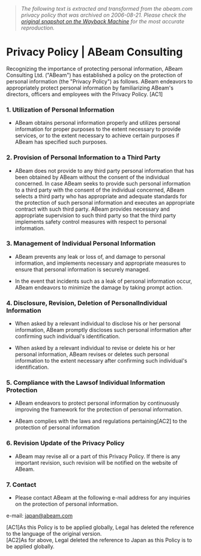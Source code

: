 > *The following text is extracted and transformed from the abeam.com privacy policy that was archived on 2006-08-21. Please check the [original snapshot on the Wayback Machine](https://web.archive.org/web/20060821121459id_/http%3A//www.abeam.com/aboutus/privacy.html) for the most accurate reproduction.*

# Privacy Policy | ABeam Consulting

Recognizing the importance of protecting personal information, ABeam Consulting Ltd. ("ABeam") has established a policy on the protection of personal information (the "Privacy Policy") as follows. ABeam endeavors to appropriately protect personal information by familiarizing ABeam's directors, officers and employees with the Privacy Policy. [AC1] 

  


### 1\. Utilization of Personal Information

  
  
  


  * ABeam obtains personal information properly and utilizes personal information for proper purposes to the extent necessary to provide services, or to the extent necessary to achieve certain purposes if ABeam has specified such purposes. 

  


### 2\. Provision of Personal Information to a Third Party

  
  
  


  * ABeam does not provide to any third party personal information that has been obtained by ABeam without the consent of the individual concerned. In case ABeam seeks to provide such personal information to a third party with the consent of the individual concerned, ABeam selects a third party who has appropriate and adequate standards for the protection of such personal information and executes an appropriate contract with such third party. ABeam provides necessary and appropriate supervision to such third party so that the third party implements safety control measures with respect to personal information. 

  


### 3\. Management of Individual Personal Information

  
  
  


  * ABeam prevents any leak or loss of, and damage to personal information, and implements necessary and appropriate measures to ensure that personal information is securely managed.   

  * In the event that incidents such as a leak of personal information occur, ABeam endeavors to minimize the damage by taking prompt action. 

  


### 4\. Disclosure, Revision, Deletion of PersonalIndividual Information

  
  
  


  * When asked by a relevant individual to disclose his or her personal information, ABeam promptly discloses such personal information after confirming such individual's identification.   

  * When asked by a relevant individual to revise or delete his or her personal information, ABeam revises or deletes such personal information to the extent necessary after confirming such individual's identification. 

  


### 5\. Compliance with the Lawsof Individual Information Protection

  
  
  


  * ABeam endeavors to protect personal information by continuously improving the framework for the protection of personal information.   

  * ABeam complies with the laws and regulations pertaining[AC2] to the protection of personal information 

  


### 6\. Revision Update of the Privacy Policy

  
  
  


  * ABeam may revise all or a part of this Privacy Policy. If there is any important revision, such revision will be notified on the website of ABeam. 

  


### 7\. Contact

  
  
  


  * Please contact ABeam at the following e-mail address for any inquiries on the protection of personal information.

e-mail: [japan@abeam.com](mailto:japan@abeam.com)




[AC1]As this Policy is to be applied globally, Legal has deleted the reference to the language of the original version.  
[AC2]As for above, Legal deleted the reference to Japan as this Policy is to be applied globally. 
